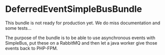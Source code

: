 # DeferredEventSimpleBusBundle

This bundle is not ready for production yet. We do miss documentation and some tests... 
 
The purpose of the bundle is to be able to use asynchronous events with SimpleBus, put these on a RabbitMQ and then let
a java worker give those events back to PHP-FPM. 